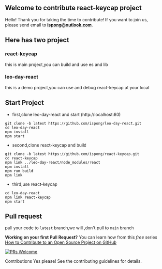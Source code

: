 ## Welcome to contribute react-keycap project

Hello! Thank you for taking the time to contribute! If you want to join us, please send email to **ispong@outlook.com**.

## Here has two project

### react-keycap

this is main project,you can build and use es and lib

### leo-day-react

this is a demo project,you can use and debug react-keycap at your local

## Start Project

- first,clone leo-day-react and start (http://localhost:80)

```shell script
git clone -b latest https://github.com/ispong/leo-day-react.git
cd leo-day-react
npm install
npm start
```

- second,clone react-keycap and build

```shell script
git clone -b latest https://github.com/ispong/react-keycap.git
cd react-keycap
npm link ../leo-day-react/node_modules/react
npm install
npm run build
npm link
```

- third,use react-keycap

```shell script
cd leo-day-react
npm link react-keycap
npm start
```

## Pull request

pull your code to `latest` branch,we will ,don't pull to `main` branch

**Working on your first Pull Request?** You can learn how from this *free* series [How to Contribute to an Open Source Project on GitHub](https://egghead.io/series/how-to-contribute-to-an-open-source-project-on-github)

[![PRs Welcome](https://img.shields.io/badge/PRs-welcome-brightgreen.svg)](http://makeapullrequest.com)


Contributions
Yes please! See the contributing guidelines for details.